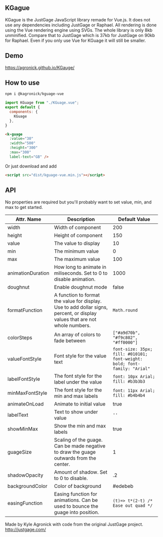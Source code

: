 ## KGague

KGague is the JustGage JavaScript library remade for Vue.js. It does not use any dependencies including JustGage or Raphael. All rendering is done using the Vue rendering engine using SVGs. The whole library is only 8kb unminified. Compare that to JustGage which is 37kb for JustGage on 90kb for Raphael. Even if you only use Vue for KGuage it will still be smaller. 




## Demo
https://agronick.github.io/KGauge/

## How to use

```bash
npm i @kagronick/kguage-vue
```

```js
import KGuage from "./KGuage.vue";
export default {
  components: {
    KGuage
  },
}
```

```html
<k-guage 
  :value="30"
  :width="500"
  :height="300"
  :max="300"
  label-text="GB" />
```
Or just download and add
```html
<script src="dist/kguage-vue.min.js"></script>
```


## API

No properties are required but you'll probably want to set value, min, and max to get started.

| Attr. Name        | Description                                                                                                                 | Default Value                                                           |
|-------------------|-----------------------------------------------------------------------------------------------------------------------------|-------------------------------------------------------------------------|
| width             | Width of component                                                                                                          | 200                                                                     |
| height            | Height of component                                                                                                         | 150                                                                     |
| value             | The value to display                                                                                                        | 10                                                                      |
| min               | The minimum value                                                                                                           | 0                                                                       |
| max               | The maximum value                                                                                                           | 100                                                                     |
| animationDuration | How long to animate in miliseconds. Set to 0 to disable animation.                                                          | 1000                                                                    |
| doughnut          | Enable doughnut mode                                                                                                        | false                                                                   |
| formatFunction    | A function to format the value for display. Use to add dollar signs, percent, or display values that are not whole numbers. | `Math.round`                                                            |
| colorSteps        | An array of colors to fade between                                                                                          | `["#a9d70b", "#f9c802", "#ff0000"]`                                     |
| valueFontStyle    | Font style for the value text                                                                                               | `font-size: 35px; fill: #010101; font-weight: bold; font-family: "Arial"` |
| labelFontStyle    | The font style for the label under the value                                                                                | `font: 10px Arial; fill: #b3b3b3`                                         |
| minMaxFontStyle   | The font style for the min and max labels                                                                                   | `font: 11px Arial; fill: #b4b4b4 `                                        |
| animateOnLoad     | Animate to initial value                                                                                                    | true                                                                    |
| labelText         | Text to show under value                                                                                                    | `''`                                                                    |
| showMinMax        | Show the min and max labels                                                                                                 | true                                                                    |
| guageSize         | Scaling of the guage. Can be made negative to draw the guage outwards from the center.                                      | 1                                                                       |
| shadowOpacity     | Amount of shadow. Set to 0 to disable.                                                                                      | .2                                                                      |
| backgroundColor   | Color of background                                                                                                         | #edebeb                                                                 |
| easingFunction    | Easing function for animations. Can be used to bounce the guage into position.                                              | `(t)=> t*(2-t) /* Ease out quad */`                                     |




Made by Kyle Agronick with code from the original JustGage project. http://justgage.com/
